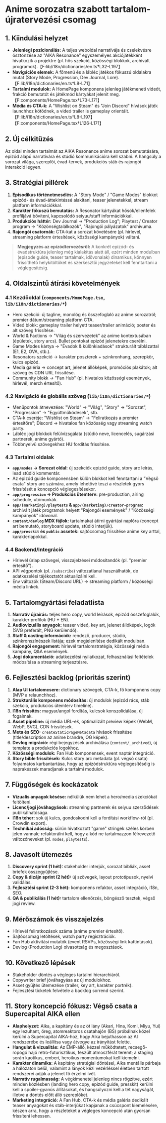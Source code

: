 # Anime sorozatra szabott tartalom-újratervezési csomag

## 1. Kiindulási helyzet
- **Jelenlegi pozícionálás:** A teljes weboldal narratívája és cselekvésre ösztönzése az "AIKA Resonance" egyszemélyes akciójátékként hivatkozik a projektre (pl. hős szekció, közösségi blokkok, archivált programok).【F:lib/i18n/dictionaries/en.ts†L32-L197】
- **Navigációs elemek:** A főmenü és a lábléc játékos fókuszú oldalakra mutat (Story Mode, Progression, Dev Journal, Lore).【F:lib/i18n/dictionaries/en.ts†L8-L71】
- **Tartalmi modulok:** A HomePage komponens jelenleg játékmeneti videót, frakció bemutatót és játékmód kártyákat jelenít meg.【F:components/HomePage.tsx†L73-L171】
- **Média és CTA-k:** A "Wishlist on Steam" és "Join Discord" hívások játék launchhoz kötődnek, a videó trailer is gameplay orientált.【F:lib/i18n/dictionaries/en.ts†L8-L197】【F:components/HomePage.tsx†L126-L171】

## 2. Új célkitűzés
Az oldal minden tartalmát az AIKA Resonance anime sorozat bemutatására, epizód alapú narratívára és stúdió kommunikációra kell szabni. A hangsúly a sorozat világa, szereplői, évad-tervek, produkciós stáb és rajongói interakció legyen.

## 3. Stratégiai pillérek
1. **Episodikus történetmesélés:** A "Story Mode" / "Game Modes" blokkot epizód- és évad-áttekintéssé alakítani, teaser jelenetekkel, stream platform információkkal.
2. **Karakter fókuszú bemutatás:** A Resonator kártyákat hősök/ellenfelek profiljává bővíteni, kapcsolódó seiyuu/staff információkkal.
3. **Produkciós háttér:** Dev Journal → "Production Log"; Playtest / Creator program → "Közönségtalálkozók", "Rajongói pályázatok" archivuma.
4. **Rajongói csatornák:** CTA-kat a sorozat követésére (pl. hírlevél, streaming platform értesítések, közösségi kampányok) váltani.

> **Megjegyzés az epizódtervezésről:** A konkrét epizód- és évadstruktúra jelenleg még kialakítás alatt áll, ezért minden modulban (episode guide, teaser tartalmak, idővonalak) dinamikus, könnyen frissíthető helykitöltőket és szerkesztői jegyzeteket kell fenntartani a véglegesítésig.

## 4. Oldalszintű átírási követelmények
### 4.1 Kezdőoldal (`components/HomePage.tsx`, `lib/i18n/dictionaries/*`)
- Hero szekció: új tagline, monológ és összefoglaló az anime sorozatról; premier dátum/streaming platform CTA.
- Videó blokk: gameplay trailer helyett teaser/trailer animáció; poster és alt szöveg frissítése.
- World & Factions → "Világ és szervezetek" az anime kontextusában (épületek, story arcs). Bullet pontokat epizód jelenetekre cserélni.
- Game Modes kártya → "Évadok & különkiadások" strukturált táblázattal (E1, E2, OVA, stb.).
- Resonators szekció → karakter poszterek + szinkronhang, szerepkör, kulcs epizód.
- Media galéria → concept art, jelenet állóképek, promóciós plakátok; alt szöveg és CDN URL frissítése.
- Community blokk → "Fan Hub" (pl. hivatalos közösségi események, hírlevél, merch értesítő).

### 4.2 Navigáció és globális szöveg (`lib/i18n/dictionaries/*`)
- Menüpontok átnevezése: "World" → "Világ", "Story" → "Sorozat", "Progression" → "Együttműködések", stb.
- CTA-k cseréje: "Wishlist on Steam" → "Feliratkozás a premier értesítőre"; Discord → hivatalos fan közösség vagy streaming watch party.
- Lábléc jogi blokkok felülvizsgálata (stúdió neve, licencelés, sugárzási partnerek, anime gyártó).
- Többnyelvű szövegekhez HU fordítás frissítése.

### 4.3 Tartalmi oldalak
- **`app/modes` → Sorozat oldal:** új szekciók epizód guide, story arc leírás, lead stúdió kommentár.
- Az epizód guide komponensben külön blokkot kell fenntartani a "Végső csata" story arc számára, amely lehetővé teszi a részletek gyors frissítését a koncepció véglegesítésekor.
- **`app/progression` → Produkciós ütemterv:** pre-production, airing schedule, utómunkák.
- **`app/(marketing)/playtests` & `app/(marketing)/creator-program`:** archivált játék programok helyett "Rajongói események" / "Közösségi kampányok" idővonal.
- **`content/devlog` MDX fájlok:** tartalmakat átírni gyártási naplóra (concept art bemutató, storyboard update, stúdió interjúk).
- **`app/presskit` és `public` assetek:** sajtócsomag frissítése anime key arttal, karakterlapokkal.

### 4.4 Backend/Integráció
- Hírlevél űrlap szövegei, visszajelzései módosítandók (pl. "premier értesítő").
- API végpontok (pl. `/subscribe`) változatlanul használhatók, de adatkezelési tájékoztatót aktualizálni kell.
- Env változók (Steam/Discord URL) → streaming platform / közösségi média linkek.

## 5. Tartalomgyártási feladatlista
1. **Narratív újraírás:** teljes hero copy, world leírások, epizód összefoglalók, karakter profilok (HU + EN).
2. **Audiovizuális anyagok:** teaser videó, key art, jelenet állóképek, logók (SVG preferált, PNG kerülendő).
3. **Staff & casting információk:** rendező, producer, stúdió, szinkronszínészek listája; ezek megjelenítése dedikált modulban.
4. **Rajongói engagement:** hírlevél tartalomstratégia, közösségi média kampány, Q&A események.
5. **Jogi dokumentáció:** adatkezelési nyilatkozat, felhasználási feltételek módosítása a streaming terjesztésre.

## 6. Fejlesztési backlog (prioritás szerint)
1. **Alap UI tartalomcsere:** dictionary szövegek, CTA-k, fő komponens copy (MVP a relaunchhoz).
2. **Strukturális komponens módosítás:** új modulok (epizód rács, stáb szekció, produkciós ütemterv timeline).
3. **I18n frissítés:** magyar/angol fordítás, kulcsok konszolidálása, új fogalmak.
4. **Asset pipeline:** új média URL-ek, optimalizált preview képek (WebM, WebP, SVG), CDN frissítések.
5. **Meta és SEO:** `createStaticPageMetadata` hívások frissítése (title/description az anime brandre, OG képek).
6. **Devlog migráció:** régi bejegyzések archiválása (`content/_archived`), új template a produkciós logokhoz.
7. **Közösségi modulok:** Fan Hub komponensek, event naptár integráció.
8. **Story bible frissítések:** Kulcs story arc metadata (pl. végső csata) folyamatos karbantartása, hogy az epizódstruktúra véglegesítéséig is naprakészek maradjanak a tartalmi modulok.

## 7. Függőségek és kockázatok
- **Vizualis anyagok késése:** nélkülük nem lehet a hero/media szekciókat feltölteni.
- **Licenc/jogi jóváhagyások:** streaming partnerek és seiyuu szerződések publikálhatósága.
- **I18n teher:** sok új kulcs, gondoskodni kell a fordítási workflow-ról (pl. Crowdin export).
- **Technikai adósság:** sűrűn hivatkozott "game" stringek széles körben jelen vannak; refaktorálni kell, hogy a kód ne tartalmazzon félrevezető változóneveket (pl. `modes`, `playtests`).

## 8. Javasolt ütemezés
1. **Discovery sprint (1 hét):** stakeholder interjúk, sorozat bibliák, asset briefek összegyűjtése.
2. **Copy & dizájn sprint (2 hét):** új szövegek, layout prototípusok, nyelvi validálás.
3. **Fejlesztési sprint (2-3 hét):** komponens refaktor, asset integráció, i18n, SEO.
4. **QA & publikálás (1 hét):** tartalom ellenőrzés, böngésző tesztek, végső jogi review.

## 9. Mérőszámok és visszajelzés
- Hírlevél feliratkozások száma (anime premier értesítő).
- Sajtócsomag letöltések, watch party regisztrációk.
- Fan Hub aktivitási mutatók (event RSVPs, közösségi link kattintások).
- Devlog (Production Log) olvasottság és megosztások.

## 10. Következő lépések
- Stakeholder döntés a végleges tartalmi hierarchiáról.
- Copywriter brief jóváhagyása az új modulokhoz.
- Asset gyűjtés ütemezése (trailer, key art, karakter portrék).
- Fejlesztési ticketek felvétele a backlog sorrend szerint.

## 11. Story koncepció fókusz: Végső csata a Supercapital AIKA ellen
- **Alaphelyzet:** Aika, a kapitány és az öt lány (Akari, Hina, Komi, Miyu, Yui) egy lezuhant, öreg, atomreaktoros csatahajón (BS) próbálnak közel kerülni a Supercapital AIKA-hoz, hogy Aika bejuthasson az AI rendszerébe és leállítsa vagy átvegye az irányítást felette.
- **Hangulat & vizualitás:** Az EMP-álló, kézzel működtetett, recsegő-ropogó hajó retro-futurisztikus, feszült atmoszférát teremt; a staging során kaotikus, emberi, heroikus momentumokat kell kiemelni.
- **Karakter dinamika:** A kapitány stratégiai döntései, Aika mentális párbaja a hálózaton belül, valamint a lányok kézi vezérléssel életben tartott rendszerei adják a jelenet fő érzelmi ívét.
- **Narratív rugalmasság:** A végkimenetel jelenleg nincs rögzítve, ezért minden közlésben (landing hero copy, epizód guide, presskit) kerülni kell a spoiler-gyanús állításokat, és hangsúlyozni kell a tét nagyságát, illetve a döntés előtt álló szereplőket.
- **Marketing integráció:** A Fan Hub, CTA-k és média galéria dedikált teaser anyagokat és stáb-interjúkat kapjanak a csúcspont kiemelésére, készen arra, hogy a részleteket a végleges koncepció után gyorsan frissíteni lehessen.
